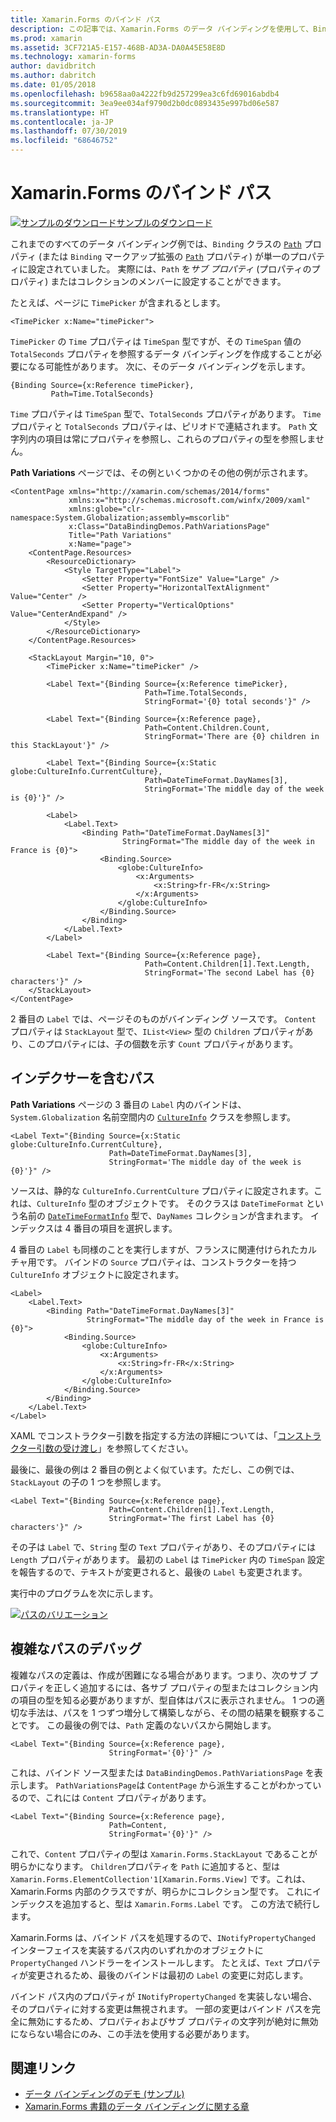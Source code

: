 ```yaml
---
title: Xamarin.Forms のバインド パス
description: この記事では、Xamarin.Forms のデータ バインディングを使用して、Binding クラスの Path プロパティでサブ プロパティおよびコレクション メンバーにアクセスする方法を説明します。
ms.prod: xamarin
ms.assetid: 3CF721A5-E157-468B-AD3A-DA0A45E58E8D
ms.technology: xamarin-forms
author: davidbritch
ms.author: dabritch
ms.date: 01/05/2018
ms.openlocfilehash: b9658aa0a4222fb9d257299ea3c6fd69016abdb4
ms.sourcegitcommit: 3ea9ee034af9790d2b0dc0893435e997bd06e587
ms.translationtype: HT
ms.contentlocale: ja-JP
ms.lasthandoff: 07/30/2019
ms.locfileid: "68646752"
---
```

# <a name="xamarinforms-binding-path"></a>Xamarin.Forms のバインド パス

[![サンプルのダウンロード](~/media/shared/download.png)サンプルのダウンロード](https://docs.microsoft.com/samples/xamarin/xamarin-forms-samples/databindingdemos)

これまでのすべてのデータ バインディング例では、`Binding` クラスの [`Path`](xref:Xamarin.Forms.Binding.Path) プロパティ (または `Binding` マークアップ拡張の [`Path`](xref:Xamarin.Forms.Xaml.BindingExtension.Path) プロパティ) が単一のプロパティに設定されていました。 実際には、`Path` を*サブ プロパティ* (プロパティのプロパティ) またはコレクションのメンバーに設定することができます。

たとえば、ページに `TimePicker` が含まれるとします。

```xaml
<TimePicker x:Name="timePicker">
```

`TimePicker` の `Time` プロパティは `TimeSpan` 型ですが、その `TimeSpan` 値の `TotalSeconds` プロパティを参照するデータ バインディングを作成することが必要になる可能性があります。 次に、そのデータ バインディングを示します。

```xaml
{Binding Source={x:Reference timePicker},
         Path=Time.TotalSeconds}
```

`Time` プロパティは `TimeSpan` 型で、`TotalSeconds` プロパティがあります。 `Time` プロパティと `TotalSeconds` プロパティは、ピリオドで連結されます。 `Path` 文字列内の項目は常にプロパティを参照し、これらのプロパティの型を参照しません。

**Path Variations** ページでは、その例といくつかのその他の例が示されます。

```xaml
<ContentPage xmlns="http://xamarin.com/schemas/2014/forms"
             xmlns:x="http://schemas.microsoft.com/winfx/2009/xaml"
             xmlns:globe="clr-namespace:System.Globalization;assembly=mscorlib"
             x:Class="DataBindingDemos.PathVariationsPage"
             Title="Path Variations"
             x:Name="page">
    <ContentPage.Resources>
        <ResourceDictionary>
            <Style TargetType="Label">
                <Setter Property="FontSize" Value="Large" />
                <Setter Property="HorizontalTextAlignment" Value="Center" />
                <Setter Property="VerticalOptions" Value="CenterAndExpand" />
            </Style>
        </ResourceDictionary>
    </ContentPage.Resources>

    <StackLayout Margin="10, 0">
        <TimePicker x:Name="timePicker" />

        <Label Text="{Binding Source={x:Reference timePicker},
                              Path=Time.TotalSeconds,
                              StringFormat='{0} total seconds'}" />

        <Label Text="{Binding Source={x:Reference page},
                              Path=Content.Children.Count,
                              StringFormat='There are {0} children in this StackLayout'}" />

        <Label Text="{Binding Source={x:Static globe:CultureInfo.CurrentCulture},
                              Path=DateTimeFormat.DayNames[3],
                              StringFormat='The middle day of the week is {0}'}" />

        <Label>
            <Label.Text>
                <Binding Path="DateTimeFormat.DayNames[3]"
                         StringFormat="The middle day of the week in France is {0}">
                    <Binding.Source>
                        <globe:CultureInfo>
                            <x:Arguments>
                                <x:String>fr-FR</x:String>
                            </x:Arguments>
                        </globe:CultureInfo>
                    </Binding.Source>
                </Binding>
            </Label.Text>
        </Label>

        <Label Text="{Binding Source={x:Reference page},
                              Path=Content.Children[1].Text.Length,
                              StringFormat='The second Label has {0} characters'}" />
    </StackLayout>
</ContentPage>
```

2 番目の `Label` では、ページそのものがバインディング ソースです。 `Content` プロパティは `StackLayout` 型で、`IList<View>` 型の `Children` プロパティがあり、このプロパティには、子の個数を示す `Count` プロパティがあります。

## <a name="paths-with-indexers"></a>インデクサーを含むパス

**Path Variations** ページの 3 番目の `Label` 内のバインドは、`System.Globalization` 名前空間内の [`CultureInfo`](xref:System.Globalization.CultureInfo) クラスを参照します。

```xaml
<Label Text="{Binding Source={x:Static globe:CultureInfo.CurrentCulture},
                      Path=DateTimeFormat.DayNames[3],
                      StringFormat='The middle day of the week is {0}'}" />
```

ソースは、静的な `CultureInfo.CurrentCulture` プロパティに設定されます。これは、`CultureInfo` 型のオブジェクトです。 そのクラスは `DateTimeFormat` という名前の [`DateTimeFormatInfo`](xref:System.Globalization.DateTimeFormatInfo) 型で、`DayNames` コレクションが含まれます。 インデックスは 4 番目の項目を選択します。

4 番目の `Label` も同様のことを実行しますが、フランスに関連付けられたカルチャ用です。 バインドの `Source` プロパティは、コンストラクターを持つ `CultureInfo` オブジェクトに設定されます。

```xaml
<Label>
    <Label.Text>
        <Binding Path="DateTimeFormat.DayNames[3]"
                 StringFormat="The middle day of the week in France is {0}">
            <Binding.Source>
                <globe:CultureInfo>
                    <x:Arguments>
                        <x:String>fr-FR</x:String>
                    </x:Arguments>
                </globe:CultureInfo>
            </Binding.Source>
        </Binding>
    </Label.Text>
</Label>
```

XAML でコンストラクター引数を指定する方法の詳細については、「[コンストラクター引数の受け渡し](~/xamarin-forms/xaml/passing-arguments.md#constructor_arguments)」を参照してください。

最後に、最後の例は 2 番目の例とよく似ています。ただし、この例では、`StackLayout` の子の 1 つを参照します。

```xaml
<Label Text="{Binding Source={x:Reference page},
                      Path=Content.Children[1].Text.Length,
                      StringFormat='The first Label has {0} characters'}" />
```

その子は `Label` で、`String` 型の `Text` プロパティがあり、そのプロパティには `Length` プロパティがあります。 最初の `Label` は `TimePicker` 内の `TimeSpan` 設定を報告するので、テキストが変更されると、最後の `Label` も変更されます。

実行中のプログラムを次に示します。

[![パスのバリエーション](binding-path-images/pathvariations-small.png "パスのバリエーション")](binding-path-images/pathvariations-large.png#lightbox "パスのバリエーション")

## <a name="debugging-complex-paths"></a>複雑なパスのデバッグ

複雑なパスの定義は、作成が困難になる場合があります。つまり、次のサブ プロパティを正しく追加するには、各サブ プロパティの型またはコレクション内の項目の型を知る必要がありますが、型自体はパスに表示されません。 1 つの適切な手法は、パスを 1 つずつ増分して構築しながら、その間の結果を観察することです。 この最後の例では、`Path` 定義のないパスから開始します。

```xaml
<Label Text="{Binding Source={x:Reference page},
                      StringFormat='{0}'}" />
```

これは、バインド ソース型または `DataBindingDemos.PathVariationsPage` を表示します。 `PathVariationsPage`は `ContentPage` から派生することがわかっているので、これには `Content` プロパティがあります。

```xaml
<Label Text="{Binding Source={x:Reference page},
                      Path=Content,
                      StringFormat='{0}'}" />
```

これで、`Content` プロパティの型は `Xamarin.Forms.StackLayout` であることが明らかになります。 `Children`プロパティを `Path` に追加すると、型は `Xamarin.Forms.ElementCollection'1[Xamarin.Forms.View]` です。これは、Xamarin.Forms 内部のクラスですが、明らかにコレクション型です。 これにインデックスを追加すると、型は `Xamarin.Forms.Label` です。 この方法で続行します。

Xamarin.Forms は、バインド パスを処理するので、`INotifyPropertyChanged` インターフェイスを実装するパス内のいずれかのオブジェクトに `PropertyChanged` ハンドラーをインストールします。 たとえば、`Text` プロパティが変更されるため、最後のバインドは最初の `Label` の変更に対応します。

バインド パス内のプロパティが `INotifyPropertyChanged` を実装しない場合、そのプロパティに対する変更は無視されます。 一部の変更はバインド パスを完全に無効にするため、プロパティおよびサブ プロパティの文字列が絶対に無効にならない場合にのみ、この手法を使用する必要があります。



## <a name="related-links"></a>関連リンク

- [データ バインディングのデモ (サンプル)](https://docs.microsoft.com/samples/xamarin/xamarin-forms-samples/databindingdemos)
- [Xamarin.Forms 書籍のデータ バインディングに関する章](~/xamarin-forms/creating-mobile-apps-xamarin-forms/summaries/chapter16.md)
